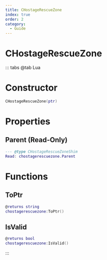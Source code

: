 ```yaml
---
title: CHostageRescueZone
index: true
order: 2
category:
  - Guide
---
```


# CHostageRescueZone

::: tabs
@tab Lua
# Constructor
```lua
CHostageRescueZone(ptr)
```
# Properties
## Parent (Read-Only)
```lua
--- @type CHostageRescueZoneShim
Read: chostagerescuezone.Parent
```
# Functions
## ToPtr
```lua
@returns string
chostagerescuezone:ToPtr()
```
## IsValid
```lua
@returns bool
chostagerescuezone:IsValid()
```

:::